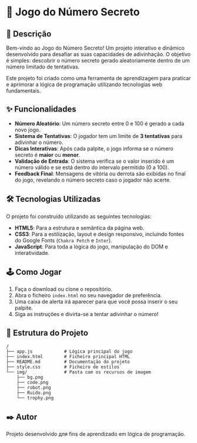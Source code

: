 # 🚀 Jogo do Número Secreto

## 📜 Descrição

Bem-vindo ao Jogo do Número Secreto\! Um projeto interativo e dinâmico desenvolvido para desafiar as suas capacidades de adivinhação. O objetivo é simples: descobrir o número secreto gerado aleatoriamente dentro de um número limitado de tentativas.

Este projeto foi criado como uma ferramenta de aprendizagem para praticar e aprimorar a lógica de programação utilizando tecnologias web fundamentais.

## ✨ Funcionalidades

  * **Número Aleatório**: Um número secreto entre 0 e 100 é gerado a cada novo jogo.
  * **Sistema de Tentativas**: O jogador tem um limite de **3 tentativas** para adivinhar o número.
  * **Dicas Interativas**: Após cada palpite, o jogo informa se o número secreto é **maior** ou **menor**.
  * **Validação de Entrada**: O sistema verifica se o valor inserido é um número válido e se está dentro do intervalo permitido (0 a 100).
  * **Feedback Final**: Mensagens de vitória ou derrota são exibidas no final do jogo, revelando o número secreto caso o jogador não acerte.

## 🛠️ Tecnologias Utilizadas

O projeto foi construído utilizando as seguintes tecnologias:

  * **HTML5**: Para a estrutura e semântica da página web.
  * **CSS3**: Para a estilização, layout e design responsivo, incluindo fontes do Google Fonts (`Chakra Petch` e `Inter`).
  * **JavaScript**: Para toda a lógica do jogo, manipulação do DOM e interatividade.

## 🕹️ Como Jogar

1.  Faça o download ou clone o repositório.
2.  Abra o ficheiro `index.html` no seu navegador de preferência.
3.  Uma caixa de alerta irá aparecer para que você possa inserir o seu palpite.
4.  Siga as instruções e divirta-se a tentar adivinhar o número\!

## 📁 Estrutura do Projeto

```
/
├── app.js            # Lógica principal do jogo
├── index.html        # Ficheiro principal HTML
├── README.md         # Documentação do projeto
├── style.css         # Ficheiro de estilos
└── img/              # Pasta com os recursos de imagem
    ├── bg.png
    ├── code.png
    ├── robot.png
    ├── Ruido.png
    └── trophy.png
```

## ✒️ Autor

Projeto desenvolvido для fins de aprendizado em lógica de programação.
